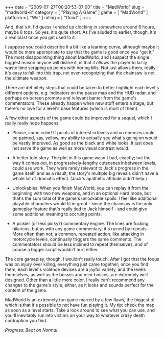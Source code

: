 +++
date = "2009-07-27T00:20:53-07:00"
title = "MadWorld"
slug = "madworld-8"
category = [ "Playing A Game" ]
game = [ "MadWorld" ]
platform = [ "Wii" ]
rating = [ "Good" ]
+++

And, that's it.  I'd guess I ended up clocking in somewhere around 6 hours, maybe 8 tops.  So yes, it's quite short.  As I've alluded to earlier, though, it's a real blast once you get used to it.

I suppose you could describe it a bit like a learning curve, although maybe it would be more appropriate to say that the game is good once you "get it."  The most disappointing thing about MadWorld, and I suspect the single biggest reason anyone will dislike it, is that it <i>allows</i> the player to lazily waste time scraping up points with boring kills.  Not just allows them, really - it's easy to fall into this trap, not even recognizing that the chainsaw is not the ultimate weapon.

There are definitely steps that could be taken to better highlight each level's different options, e.g. indicators on the pause map and the HUD radar, and perhaps on-screen prompts and relevant banter from the game's commentators.  These already happen when new stuff enters a stage, but there's no love for a level's base features (which is most of them).

A few other aspects of the game could be improved for a sequel, which I really really hope happens:

- Please, <i>some</i> color!  If points of interest in levels and on enemies could be painted, say, yellow, my ability to actually see what's going on would be vastly improved.  As good as the black and white looks, it just does not serve the game as well as more visual contrast would.

- A better told story.  The plot in this game wasn't bad, exactly; but the way it comes out, in progressively-lengthy cutscenes inbetween levels, could use work.  They were rarely relevant to Jack's progress in the game itself, and as a result, the story's multiple big reveals didn't have a whole lot of dramatic effect.  (Jack's apathetic attitude didn't help.)

- Unlockables!  When you finish MadWorld, you can replay it from the beginning with two new weapons, and in an optional Hard mode, but that's the sum total of the game's unlockable spoils.  I feel like additional playable characters would fit in great - since the chainsaw is the only gameplay feature that's really tied to Jack himself - and could give some additional meaning to accruing points.

- A pickier (or less picky?) commentary engine.  The lines are fucking hilarious, but as with any game commentary, it's ruined by repeats.  More often than not, a common, repeated action, like attacking in motorcycle levels, continually triggers the same comments.  The commentators should be less inclined to repeat themselves, and of course a bigger script wouldn't hurt either.

The core gameplay, though, I wouldn't really touch.  After I got that the focus was on injury over killing, everything just came together; once you find them, each level's violence devices are a joyful variety, and the levels themselves, as well as the bosses and mini-bosses, are extremely well designed.  Other than a little more color, I really can't recommend any changes to the game's style, either, as it looks and sounds perfect for the content of the game.

MadWorld is an extremely fun game marred by a few flaws, the biggest of which is that it's possible to not have fun playing it.  My tip: check the map as soon as a level starts.  Take a look around to see what you can use, and you'll inevitably run into victims on your way to whatever crazy death contraption you find.

<i>Progress: Beat on Normal</i>